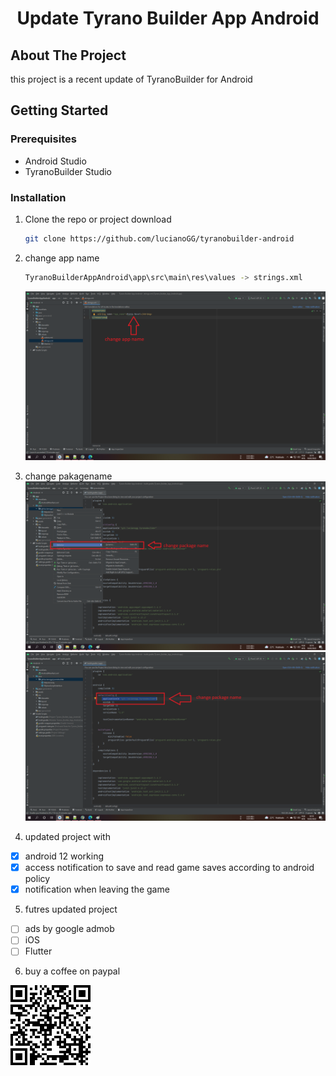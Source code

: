 <h1 align="center">Update Tyrano Builder App Android</h1>

<!-- ABOUT THE PROJECT -->
## About The Project
this project is a recent update of TyranoBuilder for Android

<!-- GETTING STARTED -->
## Getting Started
### Prerequisites
* Android Studio
* TyranoBuilder Studio

### Installation
1. Clone the repo or project download
   ```sh
   git clone https://github.com/lucianoGG/tyranobuilder-android
   ```

2. change app name
   ```sh
   TyranoBuilderAppAndroid\app\src\main\res\values -> strings.xml
   ```
   ![alt text](images-ignore/change-app-name.png)
   
   
3. change pakagename
![alt text](images-ignore/change-package-name.png)
![alt text](images-ignore/change-package-name2.png)


4. updated project with
- [x] android 12 working
- [x] access notification to save and read game saves according to android policy
- [x] notification when leaving the game

5. futres updated project
- [ ] ads by google admob
- [ ] iOS
- [ ] Flutter

6. buy a coffee on paypal

![alt text](images-ignore/QRCode.png)

